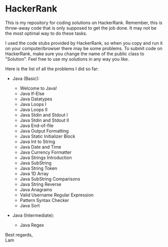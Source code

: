 # HackerRank
This is my repository for coding solutions on HackerRank. Remember, this is throw-away code that is only supposed to get the job done. It may not be the most optimal way to do these tasks.

I used the code stubs provided by HackerRank, so when you copy and run it on your computer/browser there may be some problems. To submit code on HackerRank, make sure you change the name of the public class to "Solution". Feel free to use my solutions in any way you like.

Here is the list of all the problems I did so far:
* Java (Basic):
  * Welcome to Java!
  * Java If-Else
  * Java Datatypes
  * Java Loops I
  * Java Loops II
  * Java Stdin and Stdout I
  * Java Stdin and Stdout II
  * Java End-of-file
  * Java Output Formatting
  * Java Static Initializer Block
  * Java Int to String
  * Java Date and Time
  * Java Currency Formatter
  * Java Strings Introduction
  * Java SubString
  * Java String Token
  * Java 1D Array
  * Java SubString Comparisons
  * Java String Reverse
  * Java Anagrams
  * Valid Username Regular Expression
  * Pattern Syntax Checker
  * Java Sort
    
* Java (Intermediate):
  * Java Regex

Best regards,   
Lam
